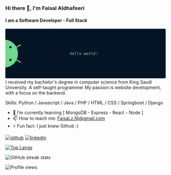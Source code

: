 ### Hi there 👋, I'm Faisal Aldhafeeri
#### I am a Software Developer - Full Stack 

<img src="https://github.com/n8tu/n8tu/blob/main/banner.png" alt="Hello world" style="max-width: 100%;">
I received my bachelor's degree in computer science from King Saudi University. A self-taught programmer My passion is website development, with a focus on the backend.

Skills: Python / Javascript / Java / PHP / HTML / CSS / Springboot / Django  

- 🌱 I’m currently learning [ MongoDB - Express - React - Node ] 
- 📫 How to reach me: FaisaLz.Nj@gmail.com 
- ⚡ Fun fact: I just knew Github :) 


[<img src='https://cdn.jsdelivr.net/npm/simple-icons@3.0.1/icons/github.svg' alt='github' height='40'>](https://github.com/n8tu)  [<img src='https://cdn.jsdelivr.net/npm/simple-icons@3.0.1/icons/linkedin.svg' alt='linkedin' height='40'>](https://www.linkedin.com/in/faisal-aldhafeeri-939236194/)  

[![Top Langs](https://github-readme-stats.vercel.app/api/top-langs/?username=n8tu)](https://github.com/anuraghazra/github-readme-stats)

![GitHub streak stats](https://github-readme-streak-stats.herokuapp.com/?user=n8tu)  

![Profile views](https://gpvc.arturio.dev/n8tu)  
